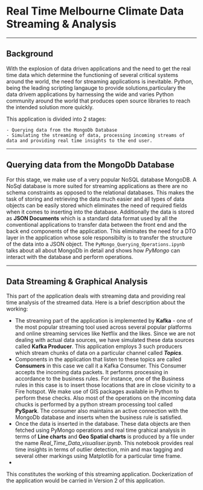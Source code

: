 # Real Time Melbourne Climate Data Streaming & Analysis

<hr />

## Background

With the explosion of data driven applications and the need to get the real time data which determine the functioning of several critical systems around the world, the need for streaming applications is inevitable. Python, being the leading scripting langauge to provide solutions,particulary the data drivem applications by harnessing the wide and varies Python community around the world that produces open source libraries to reach the intended solution more quickly. 

This application is divided into 2 stages:

	- Querying data from the MongoDb Database
	- Simulating the streaming of data, processing incoming streams of data and providing real time insights to the end user.

<hr />

## Querying data from the MongoDb Database

For this stage, we make use of a very popular NoSQL database MongoDB. A NoSql database is more suited for streaming applications as there are no schema constraints as opposed to the relational databases. This makes the task of storing and retrieving the data much easier and all types of data objects can be easily stored which eliminates the need of required fields when it comes to inserting into the database. Additionally the data is stored as <b>JSON Documents</b> which is a standard data format used by all the conventional applications to transfer data between the front end and the back end components of the application. This eliminates the need for a DTO layer in the application whose sole responsibilty is to transfer the structure of the data into a JSON object. The `PyMongo_Querying_Operations.ipynb` talks about all about MongoDb in detail and shows how <i>PyMongo</i> can interact with the database and perform operations.  

<hr />

## Data Streaming & Graphical Analysis

This part of the application deals with streaming data and providing real time analysis of the streamed data. Here is a brief description about the working:

<ul>
	 <li>The streaming part of the application is implemented by <b>Kafka</b> - one of the most popular streaming tool used across several popular platforms and online streaming services like Netflix and the likes. Since we are not dealing with actual data sources, we have simulated these data sources called <b>Kafka Producer</b>. This application employs 3 such producers which stream chunks of data on a particular channel called <i><b>Topics</b></i>.</li> 
	 <li>Components in the application that listen to these topics are called <b>Consumers</b> in this case we call it a Kafka Consumer. This Consumer accepts the incoming data packets. It performs processing in accordance to the business rules. For instance, one of the Business rules in this case is to insert those locations that are in close vicinity to a Fire hotspot. We make use of GIS packages available in Python to perform these checks. Also most of the operations on the incoming data chucks is performed by a python stream processing tool called <b>PySpark</b>. The consumer also maintains an active connection with the MongoDb database and inserts when the business rule is satisfied. </li>
	 <li>Once the data is inserted in the database. These data objects are then fetched using PyMongo operations and real time grahical analysis in terms of <b>Line charts</b> and <b>Geo Spatial charts</b> is produced by a file under the name <i>Real_Time_Data_visualiser.ipynb</i>. This notebook provides real time insights in terms of outlier detection, min and max tagging and several other markings using Matplotlib for a particular time frame. <li>
 </ul>

This constitutes the working of this streaming application. Dockerization of the application would be carried in Version 2 of this application.